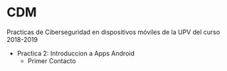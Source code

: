 # CDM
Practicas de Ciberseguridad en dispositivos móviles de la UPV del curso 2018-2019

- Practica 2: Introduccion a Apps Android
    - Primer Contacto
